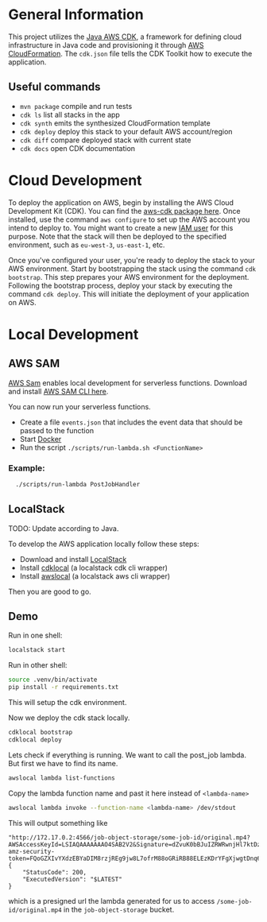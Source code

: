 # General Information

This project utilizes the [Java AWS CDK](https://docs.aws.amazon.com/cdk/v2/guide/work-with-cdk-java.html), a framework
for defining cloud infrastructure in Java code and provisioning it
through [AWS CloudFormation](https://aws.amazon.com/cloudformation).
The `cdk.json` file tells the CDK Toolkit how to execute the application.

## Useful commands

* `mvn package`     compile and run tests
* `cdk ls`          list all stacks in the app
* `cdk synth`       emits the synthesized CloudFormation template
* `cdk deploy`      deploy this stack to your default AWS account/region
* `cdk diff`        compare deployed stack with current state
* `cdk docs`        open CDK documentation

# Cloud Development

To deploy the application on AWS, begin by installing the AWS Cloud Development Kit (CDK).
You can find the [aws-cdk package here](https://www.npmjs.com/package/aws-cdk).
Once installed, use the command `aws configure` to set up the AWS account you intend to deploy to.
You might want to create a new [IAM user](https://aws.amazon.com/iam/) for this purpose.
Note that the stack will then be deployed to the specified environment, such as `eu-west-3`, `us-east-1`, etc.

Once you've configured your user, you're ready to deploy the stack to your AWS environment.
Start by bootstrapping the stack using the command `cdk bootstrap`.
This step prepares your AWS environment for the deployment.
Following the bootstrap process, deploy your stack by executing the command `cdk deploy`.
This will initiate the deployment of your application on AWS.

# Local Development

## AWS SAM

[AWS Sam](https://aws.amazon.com/serverless/sam/) enables local development for serverless functions.
Download and
install [AWS SAM CLI here](https://docs.aws.amazon.com/serverless-application-model/latest/developerguide/install-sam-cli.html).

You can now run your serverless functions.

- Create a file `events.json` that includes the event data that should be passed to the function
- Start [Docker](https://www.docker.com/)
- Run the script `./scripts/run-lambda.sh <FunctionName>`

### Example:

```bash
  ./scripts/run-lambda PostJobHandler
```

## LocalStack

TODO: Update according to Java.

To develop the AWS application locally follow these steps:

- Download and install [LocalStack](https://www.localstack.cloud/)
- Install [cdklocal](https://github.com/localstack/aws-cdk-local) (a localstack cdk cli wrapper)
- Install [awslocal](https://github.com/localstack/awscli-local) (a localstack aws cli wrapper)

Then you are good to go.

## Demo

Run in one shell:

```bash
localstack start
```

Run in other shell:

```bash
source .venv/bin/activate
pip install -r requirements.txt
```

This will setup the cdk environment.

Now we deploy the cdk stack locally.

```bash
cdklocal bootstrap
cdklocal deploy
```

Lets check if everything is running. We want to call the post_job lambda.
But first we have to find its name.

```bash
awslocal lambda list-functions  
```

Copy the lambda function name and past it here instead of `<lambda-name>`

```bash
awslocal lambda invoke --function-name <lambda-name> /dev/stdout
```

This will output something like

```
"http://172.17.0.2:4566/job-object-storage/some-job-id/original.mp4?AWSAccessKeyId=LSIAQAAAAAAAO4SAB2V2&Signature=dZvuK0bBJuIZRWRwnjHl7ktDzmw%3D&x-amz-security-token=FQoGZXIvYXdzEBYaDIM8rzjREg9jw8L7ofrM88oGRiRB88ELEzKDrYFgXjwgtDnq6V3AZjPlki%2F9L%2FIQA6FRdgoYrwVHBG%2FJOCIZnbQvPWMq5bA7Udf%2BJinKnbuocR2r%2Bi%2B%2FqvHGf21l%2BkcCVZygtykT2BQRv0D0wpCLU2FjbUKG%2F1H2UBiRcT3WPDSWN%2FvVaOJguCyJVhlcxQA1kLEDv6PSIqo48X4o37%2B1rdzLjXXSSo7vnduRb6QZwoCx381EExMX1mYgdQkNkc6MqegYFeZ%2BoX2Pohy%2FUyJl7W5rfVlJZ4ygzuEqE2DBbpIpaKaRFJyToJla0%2FlDllYkYUe6SZPUFiNvpQiiZUQ%3D&Expires=1704476659"
{
    "StatusCode": 200,
    "ExecutedVersion": "$LATEST"
}
```

which is a presigned url the lambda generated for us to access `/some-job-id/original.mp4` in the `job-object-storage`
bucket.
